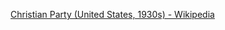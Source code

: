 ﻿[Christian Party (United States, 1930s) - Wikipedia](https://en.wikipedia.org/wiki/Christian_Party_(United_States,_1930s))